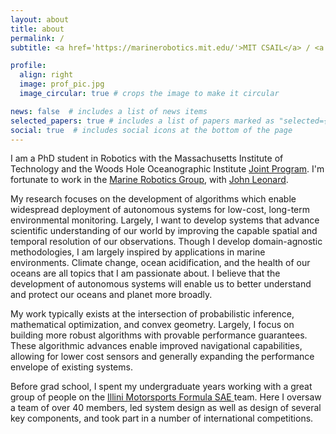 ```yaml
---
layout: about
title: about
permalink: /
subtitle: <a href='https://marinerobotics.mit.edu/'>MIT CSAIL</a> / <a href='https://www.whoi.edu/'>WHOI</a>

profile:
  align: right
  image: prof_pic.jpg
  image_circular: true # crops the image to make it circular

news: false  # includes a list of news items
selected_papers: true # includes a list of papers marked as "selected={true}"
social: true  # includes social icons at the bottom of the page
---
```


I am a PhD student in Robotics with the Massachusetts Institute of Technology
and the Woods Hole Oceanographic Institute <a href="https://mit.whoi.edu/">
Joint Program</a>. I'm fortunate to work in the <a
href="http://marinerobotics.mit.edu"> Marine Robotics Group</a>, with <a
href="https://meche.mit.edu/people/faculty/JLEONARD@MIT.EDU"> John
Leonard</a>.

My research focuses on the development of algorithms which enable widespread
deployment of autonomous systems for low-cost, long-term environmental
monitoring. Largely, I want to develop systems that advance scientific
understanding of our world by improving the capable spatial and temporal
resolution of our observations. Though I develop domain-agnostic methodologies,
I am largely inspired by applications in marine environments. Climate change,
ocean acidification, and the health of our oceans are all topics that I am
passionate about. I believe that the development of autonomous systems will
enable us to better understand and protect our oceans and planet more broadly.

My work typically exists at the intersection of probabilistic inference,
mathematical optimization, and convex geometry. Largely, I focus on building
more robust algorithms with provable performance guarantees. These algorithmic
advances enable improved navigational capabilities, allowing for lower cost
sensors and generally expanding the performance envelope of existing systems.

Before grad school, I spent my undergraduate years working with a great group of
people on the <a href="https://motorsports.illinois.edu/"> Illini Motorsports
Formula SAE </a> team. Here I oversaw a team of over 40 members, led system
design as well as design of several key components, and took part in a number of
international competitions.
